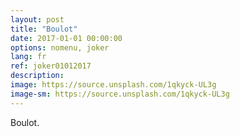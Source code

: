 ```yaml
---
layout: post
title: "Boulot"
date: 2017-01-01 00:00:00
options: nomenu, joker
lang: fr
ref: joker01012017
description: 
image: https://source.unsplash.com/1qkyck-UL3g
image-sm: https://source.unsplash.com/1qkyck-UL3g
---
```

Boulot.
